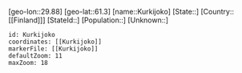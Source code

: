 ﻿---
location: [61.3,29.88]
mapzoom: [7,12] 
mapmarker: city 
type: City
tags:
- geo/City


SpocWebEntityId: 31704
isDeleted: false
confidential: public

---
[geo-lon::29.88]
[geo-lat::61.3]
[name::Kurkijoko]
[State::]
[Country::[[Finland]]]
[StateId::]
[Population::]
[Unknown::]


```leaflet
id: Kurkijoko
coordinates: [[Kurkijoko]]
markerFile: [[Kurkijoko]]
defaultZoom: 11 
maxZoom: 18
```
